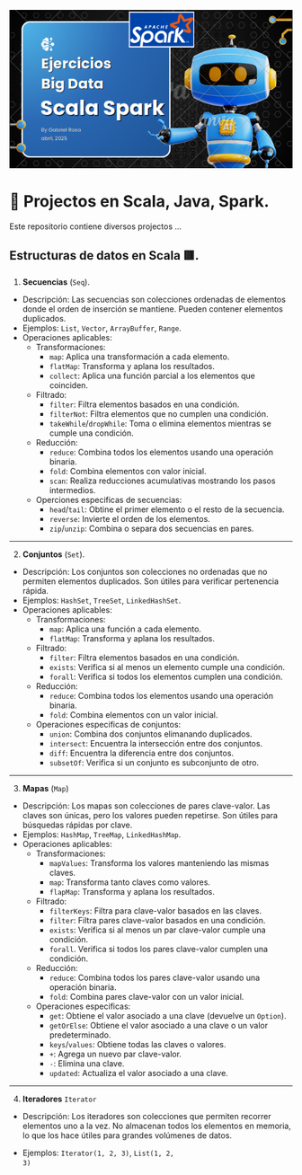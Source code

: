 ![](https://raw.githubusercontent.com/gabrielfernando01/spark/master/pseudocodigo_examples/image/cover_project.png)

# 🚀 Projectos en Scala, Java, Spark.

Este repositorio contiene diversos projectos ...

## Estructuras de datos en Scala 🟥.

1. **Secuencias** (<code>Seq</code>).
+ Descripción: 
Las secuencias son colecciones ordenadas de elementos donde el orden de inserción se mantiene. Pueden contener elementos duplicados.
+ Ejemplos: 
<code>List</code>, <code>Vector</code>, <code>ArrayBuffer</code>, <code>Range</code>.
+ Operaciones aplicables: 
	* Transformaciones:
		* <code>map</code>: Aplica una transformación a cada elemento.
		* <code>flatMap</code>: Transforma y aplana los resultados.
		* <code>collect</code>: Aplica una función parcial a los elementos que coinciden.
	* Filtrado:
		* <code>filter</code>: Filtra elementos basados en una condición.
		* <code>filterNot</code>: Filtra elementos que no cumplen una condición.
		* <code>takeWhile</code>/<code>dropWhile</code>: Toma o elimina elementos mientras se cumple una condición.
	* Reducción:
		* <code>reduce</code>: Combina todos los elementos usando una operación binaria.
		* <code>fold</code>: Combina elementos con valor inicial.
		* <code>scan</code>: Realiza reducciones acumulativas mostrando los pasos intermedios.
	* Operciones especificas de secuencias:
		- <code>head</code>/<code>tail</code>: Obtine el primer elemento o el resto de la secuencia.
		- <code>reverse</code>: Invierte el orden de los elementos.
		- <code>zip</code>/<code>unzip</code>: Combina o separa dos secuencias en pares.
		
***
		
2. **Conjuntos** (<code>Set</code>).

+ Descripción:
Los conjuntos son colecciones no ordenadas que no permiten elementos duplicados. Son útiles para verificar pertenencia rápida.
+ Ejemplos:
<code>HashSet</code>, <code>TreeSet</code>, <code>LinkedHashSet</code>.
+ Operaciones aplicables:
	* Transformaciones: 
		* <code>map</code>: Aplica una función a cada elemento.
		* <code>flatMap</code>: Transforma y aplana los resultados.
	* Filtrado: 
		* <code>filter</code>: Filtra elementos basados en una condición.
		* <code>exists</code>: Verifica si al menos un elemento cumple una condición.
		* <code>forall</code>: Verifica si todos los elementos cumplen una condición.
	* Reducción:
		* <code>reduce</code>: Combina todos los elementos usando una operación binaria.
		* <code>fold</code>: Combina elementos con un valor inicial.
	* Operaciones especificas de conjuntos: 
		* <code>union</code>: Combina dos conjuntos elimanando duplicados.
		* <code>intersect</code>: Encuentra la intersección entre dos conjuntos.
		* <code>diff</code>: Encuentra la diferencia entre dos conjuntos.
		* <code>subsetOf</code>: Verifica si un conjunto es subconjunto de otro.

***		

3. **Mapas** (<code>Map</code>)

+ Descripción: 
Los mapas son colecciones de pares clave-valor. Las claves son únicas, pero los valores pueden repetirse. Son útiles para búsquedas rápidas por clave.
+ Ejemplos: 
<code>HashMap</code>, <code>TreeMap</code>, <code>LinkedHashMap</code>.
+ Operaciones aplicables:
	* Transformaciones: 
		* <code>mapValues</code>: Transforma los valores manteniendo las mismas claves. 
		* <code>map</code>: Transforma tanto claves como valores.
		* <code>flapMap</code>: Transforma y aplana los resultados.
	* Filtrado: 
		* <code>filterKeys</code>: Filtra para clave-valor basados en las claves.
		* <code>filter</code>: Filtra pares clave-valor basados en una condición.
		* <code>exists</code>: Verifica si al menos un par clave-valor cumple una condición.
		* <code>forall</code>. Verifica si todos los pares clave-valor cumplen una condición.
	* Reducción: 
		* <code>reduce</code>: Combina todos los pares clave-valor usando una operación binaria.
		* <code>fold</code>: Combina pares clave-valor con un valor inicial.
	* Operaciones especificas:
		* <code>get</code>: Obtiene el valor asociado a una clave (devuelve un <code>Option</code>).
		* <code>getOrElse</code>: Obtiene el valor asociado a una clave o un valor predeterminado.
		* <code>keys</code>/<code>values</code>: Obtiene todas las claves o valores.
		* <code>+</code>: Agrega un nuevo par clave-valor.
		* <code>-</code>: Elimina una clave.
		* <code>updated</code>: Actualiza el valor asociado a una clave.
			
***

4. **Iteradores** <code>Iterator</code>

* Descripción:
Los iteradores son colecciones que permiten recorrer elementos uno a la vez. No almacenan todos los elementos en memoria, lo que los hace útiles para grandes volúmenes de datos.
	
* Ejemplos:
<code>Iterator(1, 2, 3)</code>, <code>List(1, 2, 3)</code>